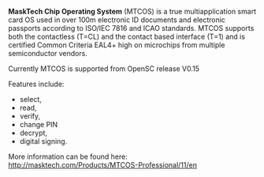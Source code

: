 **MaskTech Chip Operating System** (MTCOS) is a true multiapplication smart card OS used in over 100m electronic ID documents and electronic passports according to ISO/IEC 7816 and ICAO standards. MTCOS supports both the contactless (T=CL) and the contact based interface (T=1) and is certified Common Criteria EAL4+ high on microchips from multiple semiconductor vendors.

Currently MTCOS is supported from OpenSC release V0.15

Features include:
- select, 
- read, 
- verify, 
- change PIN
- decrypt, 
- digital signing.

More information can be found here: http://masktech.com/Products/MTCOS-Professional/11/en


